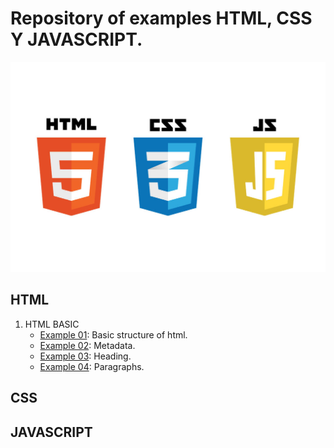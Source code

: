 # Repository of examples HTML, CSS Y JAVASCRIPT.

![HCJ](./Recursos/javascript-vs-html-vs-css-1024x683.jpg)

## HTML
1. HTML BASIC
   * [Example 01](HTML/Example_01.html): Basic structure of html.
   * [Example 02](HTML/Example_02.html): Metadata.
   * [Example 03](HTML/Example_03.html): Heading.
   * [Example 04](HTML/Example_04.html): Paragraphs.
## CSS
## JAVASCRIPT
